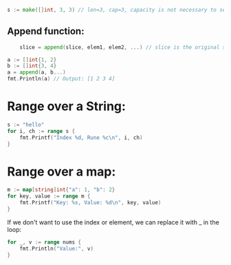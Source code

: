  ```go 
s := make([]int, 3, 3) // len=3, cap=3, capacity is not necessary to sepcify. 
```  

## Append function: 

```go 
    slice = append(slice, elem1, elem2, ...) // slice is the original slice, and the elems are what will be added to the original slice. 
```

```go 
a := []int{1, 2}
b := []int{3, 4}
a = append(a, b...)
fmt.Println(a) // Output: [1 2 3 4]
```

# Range over a String: 

```go 
s := "hello"
for i, ch := range s {
    fmt.Printf("Index %d, Rune %c\n", i, ch)
}
```

# Range over a map: 

```go 
m := map[string]int{"a": 1, "b": 2}
for key, value := range m {
    fmt.Printf("Key: %s, Value: %d\n", key, value)
}
```

If we don't want to use the index or element, we 
can replace it with _ in the loop: 

```go 
for _, v := range nums {
    fmt.Println("Value:", v)
}
```